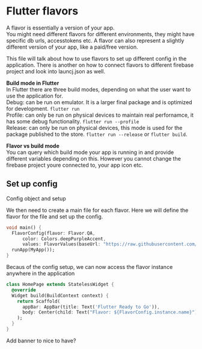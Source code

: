 # Flutter flavors

A flavor is essentially a version of your app.\
You might need different flavors for different environments, they might have specific db urls, accesstokens etc. A flavor can also represent a slightly different version of your app, like a paid/free version.

This file will talk about how to use flavors to set up different config in the application. There is another on how to connect flavors to different firebase project and look into launcj.json as well.

**Build mode in Flutter**\
In Flutter there are three build modes, depending on what the user want to use the application for.\
Debug: can be run on emulator. It is a larger final package and is optimized for development. `flutter run`\
Profile: can only be run on physical devices to maintain real perfornamce, it has some debug functionality. `flutter run --profile`\
Release: can only be run on physical devices, this mode is used for the package published to the store. `flutter run --release` or `flutter build`.

**Flavor vs build mode**\
You can query which build mode your app is running in and provide different variables depending on this. However you cannot change the firebase project youre connected to, your app icon etc.

## Set up config

Config object and setup

We then need to create a main file for each flavor. Here we will define the flavor for the file and set up the config.

```dart
void main() {
  FlavorConfig(flavor: Flavor.QA,
      color: Colors.deepPurpleAccent,
      values: FlavorValues(baseUrl: "https://raw.githubusercontent.com/JHBitencourt/ready_to_go/master/lib/json/person_qa.json"));
  runApp(MyApp());
}
```

Becaus of the config setup, we can now access the flavor instance anywhere in the application

```dart
class HomePage extends StatelessWidget {
  @override
  Widget build(BuildContext context) {
    return Scaffold(
      appBar: AppBar(title: Text('Flutter Ready to Go')),
      body: Center(child: Text("Flavor: ${FlavorConfig.instance.name}")),
    );
  }
}
```

Add banner to nice to have?
